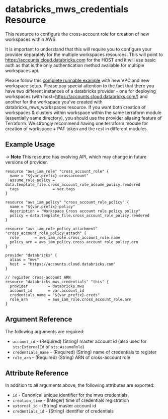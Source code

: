 # databricks_mws_credentials Resource

This resource to configure the cross-account role for creation of new workspaces within AWS.

It is important to understand that this will require you to configure your provider separately for the multiple workspaces resources. This will point to https://accounts.cloud.databricks.com for the HOST and it will use basic auth as that is the only authentication method available for multiple workspaces api. 

Please follow this [complete runnable example](https://github.com/databrickslabs/terraform-provider-databricks/blob/master/scripts/awsmt-integration/main.tf) with new VPC and new workspace setup. Please pay special attention to the fact that there you have two different instances of a databricks provider - one for deploying workspaces (with host=https://accounts.cloud.databricks.com/) and another for the workspace you've created with databricks_mws_workspaces resource. If you want both creation of workspaces & clusters within workspace within the same terraform module (essentially same directory), you should use the provider aliasing feature of Terraform. We strongly recommend having one terraform module for creation of workspace + PAT token and the rest in different modules.

## Example Usage

-> **Note** This resource has evolving API, which may change in future versions of provider.

```hcl
resource "aws_iam_role" "cross_account_role" {
  name = "${var.prefix}-crossaccount"
  assume_role_policy = data.template_file.cross_account_role_assume_policy.rendered
  tags               = var.tags
}

resource "aws_iam_policy" "cross_account_role_policy" {
  name = "${var.prefix}-policy"
  description = "Workspace Cross account role policy policy"
  policy = data.template_file.cross_account_role_policy.rendered
}

resource "aws_iam_role_policy_attachment" "cross_account_role_policy_attach" {
  role       = aws_iam_role.cross_account_role.name
  policy_arn = aws_iam_policy.cross_account_role_policy.arn
}

provider "databricks" {
  alias = "mws"
  host  = "https://accounts.cloud.databricks.com"
}

// register cross-account ARN
resource "databricks_mws_credentials" "this" {
  provider         = databricks.mws
  account_id       = var.account_id
  credentials_name = "${var.prefix}-creds"
  role_arn         = aws_iam_role.cross_account_role.arn
}
```

## Argument Reference

The following arguments are required:

* `account_id` - (Required) (String) master account id (also used for `sts:ExternalId` of `sts:AssumeRole`)
* `credentials_name` - (Required) (String) name of credentials to register
* `role_arn` - (Required) (String) ARN of cross-account role


## Attribute Reference

In addition to all arguments above, the following attributes are exported:

* `id` - Canonical unique identifier for the mws credentials.
* `creation_time` - (Integer) time of credentials registration
* `external_id` - (String) master account id
* `credentials_id` - (String) identifier of credentials